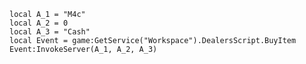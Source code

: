 	local A_1 = "M4c"
	local A_2 = 0
	local A_3 = "Cash"
	local Event = game:GetService("Workspace").DealersScript.BuyItem
	Event:InvokeServer(A_1, A_2, A_3)
